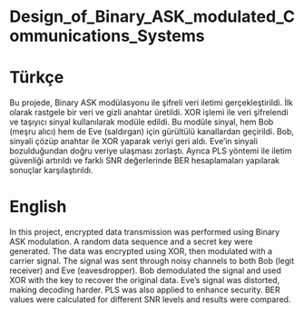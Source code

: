 # Design_of_Binary_ASK_modulated_Communications_Systems
# Türkçe
Bu projede, Binary ASK modülasyonu ile şifreli veri iletimi gerçekleştirildi. İlk olarak rastgele bir veri ve gizli anahtar üretildi. XOR işlemi ile veri şifrelendi ve taşıyıcı sinyal kullanılarak modüle edildi. Bu modüle sinyal, hem Bob (meşru alıcı) hem de Eve (saldırgan) için gürültülü kanallardan geçirildi. Bob, sinyali çözüp anahtar ile XOR yaparak veriyi geri aldı. Eve’in sinyali bozulduğundan doğru veriye ulaşması zorlaştı. Ayrıca PLS yöntemi ile iletim güvenliği artırıldı ve farklı SNR değerlerinde BER hesaplamaları yapılarak sonuçlar karşılaştırıldı.

# English
In this project, encrypted data transmission was performed using Binary ASK modulation. A random data sequence and a secret key were generated. The data was encrypted using XOR, then modulated with a carrier signal. The signal was sent through noisy channels to both Bob (legit receiver) and Eve (eavesdropper). Bob demodulated the signal and used XOR with the key to recover the original data. Eve’s signal was distorted, making decoding harder. PLS was also applied to enhance security. BER values were calculated for different SNR levels and results were compared.
